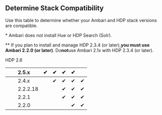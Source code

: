 ## Determine Stack Compatibility

Use this table to determine whether your Ambari and HDP stack versions are compatible.

\* Ambari does not install Hue or HDP Search \(Solr\).

\*\* If you plan to install and manage HDP 2.3.4 \(or later\),**you must use Ambari 2.2.0 \(or later\)**. Do**not**use Ambari 2.1x with HDP 2.3.4 \(or later\).

HDP 2.6

|  |  | 2.5.x | ✔ | ✔ | ✔ | ✔ |  |
| :--- | :--- | :--- | :--- | :--- | :--- | :--- | :--- |
|  |  | 2.4.x |  | ✔ | ✔ | ✔ | ✔ |
|  |  | 2.2.2.18 |  |  | ✔ | ✔ | ✔ |
|  |  | 2.2.1 |  |  | ✔ | ✔ | ✔ |
|  |  | 2.2.0 |  |  |  | ✔ | ✔ |



